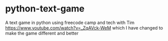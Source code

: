 # python-text-game
A text game in python using freecode camp and tech with Tim https://www.youtube.com/watch?v=_ZqAVck-WeM which I have changed to make the game different and better
